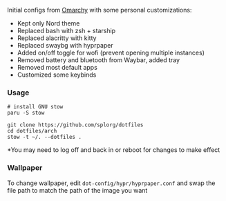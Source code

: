 Initial configs from [Omarchy](https://omarchy.org) with some personal customizations:

- Kept only Nord theme
- Replaced bash with zsh + starship
- Replaced alacritty with kitty
- Replaced swaybg with hyprpaper
- Added on/off toggle for wofi (prevent opening multiple instances)
- Removed battery and bluetooth from Waybar, added tray
- Removed most default apps
- Customized some keybinds

### Usage

```
# install GNU stow
paru -S stow

git clone https://github.com/splorg/dotfiles
cd dotfiles/arch
stow -t ~/. --dotfiles .
```

*You may need to log off and back in or reboot for changes to make effect

### Wallpaper

To change wallpaper, edit `dot-config/hypr/hyprpaper.conf` and swap the file path to match the path of the image you want
